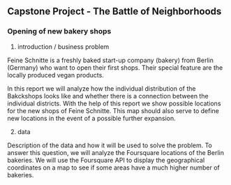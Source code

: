 ## Capstone Project - The Battle of Neighborhoods

### Opening of new bakery shops

1. introduction / business problem

Feine Schnitte is a freshly baked start-up company (bakery) from Berlin (Germany) who want to open their first shops. Their special feature are the locally produced vegan products.

In this report we will analyze how the individual distribution of the Bakckshops looks like and whether there is a connection between the individual districts. With the help of this report we show possible locations for the new shops of Feine Schnitte. This map should also serve to define new locations in the event of a possible further expansion.

2. data

Description of the data and how it will be used to solve the problem.
To answer this question, we will analyze the Foursquare locations of the Berlin bakeries. We will use the Foursquare API to display the geographical coordinates on a map to see if some areas have a much higher number of bakeries.

